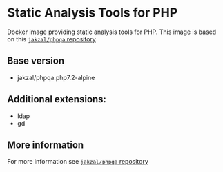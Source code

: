 # Static Analysis Tools for PHP

Docker image providing static analysis tools for PHP.
This image is based on this [`jakzal/phpqa` repository](https://github.com/jakzal/phpqa) 

## Base version
* jakzal/phpqa:php7.2-alpine

## Additional extensions:
* ldap
* gd

## More information
For more information see [`jakzal/phpqa` repository](https://github.com/jakzal/phpqa) 